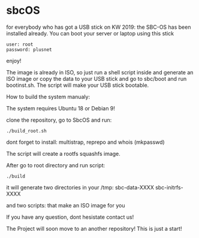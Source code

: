 # sbcOS


for everybody who has got a USB stick on KW 2019: the SBC-OS has been
installed already. You can boot your server or laptop using this stick
```
user: root
password: plusnet

```

enjoy!


The image is already in ISO, so just run a shell script inside and generate
an ISO image or copy the data to your USB stick and go to sbc/boot and run
bootinst.sh. The script will make your USB stick bootable.


How to build the system manualy:

The system requires Ubuntu 18 or Debian 9!

clone the repository, go to SbcOS and run:

```
./build_root.sh
```

dont forget to install: multistrap, reprepo and whois (mkpasswd)

The script will create a rootfs squashfs image.

After go to root directory and run script:

```
./build

```

it will generate two directories in your /tmp:
sbc-data-XXXX
sbc-initrfs-XXXX

and two scripts: that make an ISO image for you 


If you have any question, dont hesistate contact us!

The Project will soon move to an another repository! This is just a start!



